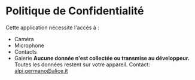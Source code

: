 # Politique de Confidentialité
Cette application nécessite l'accès à :
- Caméra
- Microphone
- Contacts
- Galerie
**Aucune donnée n'est collectée ou transmise au développeur.**
Toutes les données restent sur votre appareil.
Contact: alpi.germano@alice.it